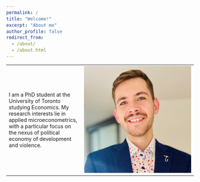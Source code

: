 ```yaml
---
permalink: /
title: "Welcome!"
excerpt: "About me"
author_profile: false
redirect_from: 
  - /about/
  - /about.html
---
```



<table>
<colgroup>
<col width="40%" />
<col width="60%" />
</colgroup>
<tbody>
<tr>
<td markdown="span"> I am a PhD student at the University of Toronto studying Economics. My research interests lie in applied microeconometrics, with a particular focus on the nexus of political economy of development and violence.</td>
<td markdown="span">  <img src='/images/profile.png' width = 300></td>
</tr>
</tbody>
</table>
